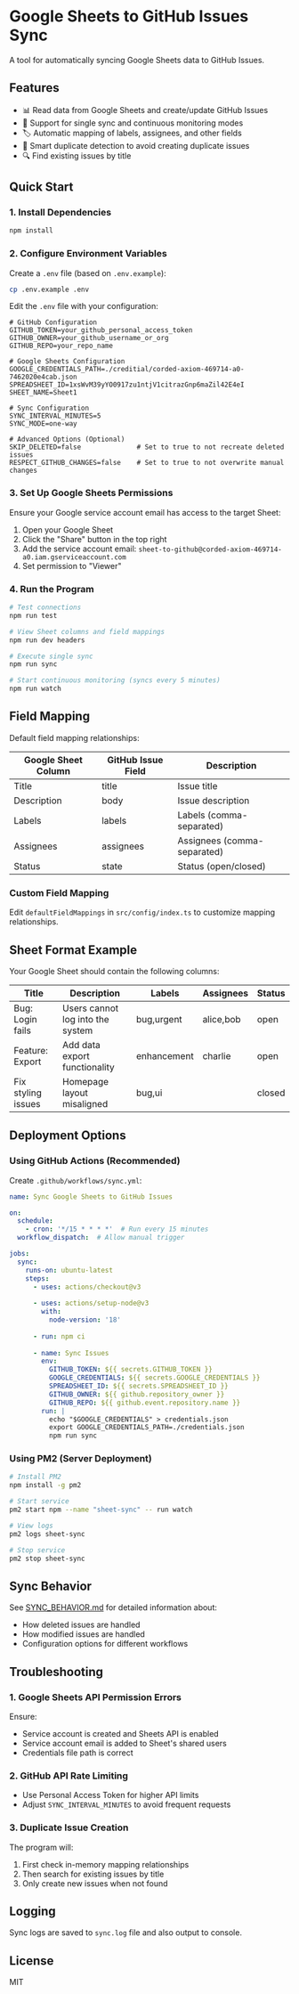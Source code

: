 # Google Sheets to GitHub Issues Sync

A tool for automatically syncing Google Sheets data to GitHub Issues.

## Features

- 📊 Read data from Google Sheets and create/update GitHub Issues
- 🔄 Support for single sync and continuous monitoring modes
- 🏷️ Automatic mapping of labels, assignees, and other fields
- 📝 Smart duplicate detection to avoid creating duplicate issues
- 🔍 Find existing issues by title

## Quick Start

### 1. Install Dependencies

```bash
npm install
```

### 2. Configure Environment Variables

Create a `.env` file (based on `.env.example`):

```bash
cp .env.example .env
```

Edit the `.env` file with your configuration:

```env
# GitHub Configuration
GITHUB_TOKEN=your_github_personal_access_token
GITHUB_OWNER=your_github_username_or_org
GITHUB_REPO=your_repo_name

# Google Sheets Configuration
GOOGLE_CREDENTIALS_PATH=./creditial/corded-axiom-469714-a0-7462020e4cab.json
SPREADSHEET_ID=1xsWvM39yYO0917zu1ntjV1citrazGnp6maZil42E4eI
SHEET_NAME=Sheet1

# Sync Configuration
SYNC_INTERVAL_MINUTES=5
SYNC_MODE=one-way

# Advanced Options (Optional)
SKIP_DELETED=false              # Set to true to not recreate deleted issues
RESPECT_GITHUB_CHANGES=false    # Set to true to not overwrite manual changes
```

### 3. Set Up Google Sheets Permissions

Ensure your Google service account email has access to the target Sheet:

1. Open your Google Sheet
2. Click the "Share" button in the top right
3. Add the service account email: `sheet-to-github@corded-axiom-469714-a0.iam.gserviceaccount.com`
4. Set permission to "Viewer"

### 4. Run the Program

```bash
# Test connections
npm run test

# View Sheet columns and field mappings
npm run dev headers

# Execute single sync
npm run sync

# Start continuous monitoring (syncs every 5 minutes)
npm run watch
```

## Field Mapping

Default field mapping relationships:

| Google Sheet Column | GitHub Issue Field | Description |
|--------------------|--------------------|-------------|
| Title | title | Issue title |
| Description | body | Issue description |
| Labels | labels | Labels (comma-separated) |
| Assignees | assignees | Assignees (comma-separated) |
| Status | state | Status (open/closed) |

### Custom Field Mapping

Edit `defaultFieldMappings` in `src/config/index.ts` to customize mapping relationships.

## Sheet Format Example

Your Google Sheet should contain the following columns:

| Title | Description | Labels | Assignees | Status |
|-------|------------|--------|-----------|--------|
| Bug: Login fails | Users cannot log into the system | bug,urgent | alice,bob | open |
| Feature: Export | Add data export functionality | enhancement | charlie | open |
| Fix styling issues | Homepage layout misaligned | bug,ui | | closed |

## Deployment Options

### Using GitHub Actions (Recommended)

Create `.github/workflows/sync.yml`:

```yaml
name: Sync Google Sheets to GitHub Issues

on:
  schedule:
    - cron: '*/15 * * * *'  # Run every 15 minutes
  workflow_dispatch:  # Allow manual trigger

jobs:
  sync:
    runs-on: ubuntu-latest
    steps:
      - uses: actions/checkout@v3
      
      - uses: actions/setup-node@v3
        with:
          node-version: '18'
          
      - run: npm ci
      
      - name: Sync Issues
        env:
          GITHUB_TOKEN: ${{ secrets.GITHUB_TOKEN }}
          GOOGLE_CREDENTIALS: ${{ secrets.GOOGLE_CREDENTIALS }}
          SPREADSHEET_ID: ${{ secrets.SPREADSHEET_ID }}
          GITHUB_OWNER: ${{ github.repository_owner }}
          GITHUB_REPO: ${{ github.event.repository.name }}
        run: |
          echo "$GOOGLE_CREDENTIALS" > credentials.json
          export GOOGLE_CREDENTIALS_PATH=./credentials.json
          npm run sync
```

### Using PM2 (Server Deployment)

```bash
# Install PM2
npm install -g pm2

# Start service
pm2 start npm --name "sheet-sync" -- run watch

# View logs
pm2 logs sheet-sync

# Stop service
pm2 stop sheet-sync
```

## Sync Behavior

See [SYNC_BEHAVIOR.md](docs/SYNC_BEHAVIOR.md) for detailed information about:
- How deleted issues are handled
- How modified issues are handled
- Configuration options for different workflows

## Troubleshooting

### 1. Google Sheets API Permission Errors

Ensure:
- Service account is created and Sheets API is enabled
- Service account email is added to Sheet's shared users
- Credentials file path is correct

### 2. GitHub API Rate Limiting

- Use Personal Access Token for higher API limits
- Adjust `SYNC_INTERVAL_MINUTES` to avoid frequent requests

### 3. Duplicate Issue Creation

The program will:
1. First check in-memory mapping relationships
2. Then search for existing issues by title
3. Only create new issues when not found

## Logging

Sync logs are saved to `sync.log` file and also output to console.

## License

MIT